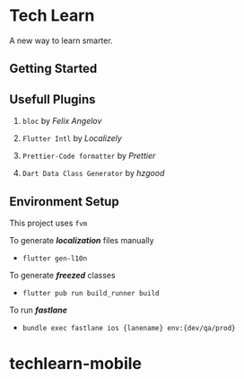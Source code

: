 # Tech Learn

A new way to learn smarter.

## Getting Started

## Usefull Plugins

1. `bloc` by _Felix Angelov_

2. `Flutter Intl` by _Localizely_

3. `Prettier-Code formatter` by _Prettier_

4. `Dart Data Class Generator` by _hzgood_

## Environment Setup

This project uses `fvm`

To generate _**localization**_ files manually

- `flutter gen-l10n`

To generate _**freezed**_ classes

- `flutter pub run build_runner build`

To run _**fastlane**_

- `bundle exec fastlane ios {lanename} env:{dev/qa/prod}`

# techlearn-mobile
